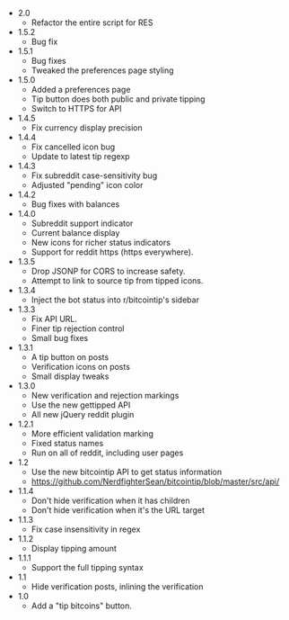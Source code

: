  * 2.0
   * Refactor the entire script for RES
 * 1.5.2
   * Bug fix
 * 1.5.1
   * Bug fixes
   * Tweaked the preferences page styling
 * 1.5.0
   * Added a preferences page
   * Tip button does both public and private tipping
   * Switch to HTTPS for API
 * 1.4.5
   * Fix currency display precision
 * 1.4.4
   * Fix cancelled icon bug
   * Update to latest tip regexp
 * 1.4.3
   * Fix subreddit case-sensitivity bug
   * Adjusted "pending" icon color
 * 1.4.2
   * Bug fixes with balances
 * 1.4.0
   * Subreddit support indicator
   * Current balance display
   * New icons for richer status indicators
   * Support for reddit https (https everywhere).
 * 1.3.5
   * Drop JSONP for CORS to increase safety.
   * Attempt to link to source tip from tipped icons.
 * 1.3.4
   * Inject the bot status into r/bitcointip's sidebar
 * 1.3.3
   * Fix API URL.
   * Finer tip rejection control
   * Small bug fixes
 * 1.3.1
   * A tip button on posts
   * Verification icons on posts
   * Small display tweaks
 * 1.3.0
   * New verification and rejection markings
   * Use the new gettipped API
   * All new jQuery reddit plugin
 * 1.2.1
   * More efficient validation marking
   * Fixed status names
   * Run on all of reddit, including user pages
 * 1.2
   * Use the new bitcointip API to get status information
   * https://github.com/NerdfighterSean/bitcointip/blob/master/src/api/
 * 1.1.4
   * Don't hide verification when it has children
   * Don't hide verification when it's the URL target
 * 1.1.3
   * Fix case insensitivity in regex
 * 1.1.2
   * Display tipping amount
 * 1.1.1
   * Support the full tipping syntax
 * 1.1
   * Hide verification posts, inlining the verification
 * 1.0
   * Add a "tip bitcoins" button.
